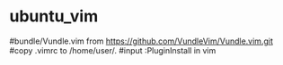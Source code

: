 # ubuntu_vim
#bundle/Vundle.vim from https://github.com/VundleVim/Vundle.vim.git
#copy .vimrc to /home/user/.
#input :PluginInstall in vim
